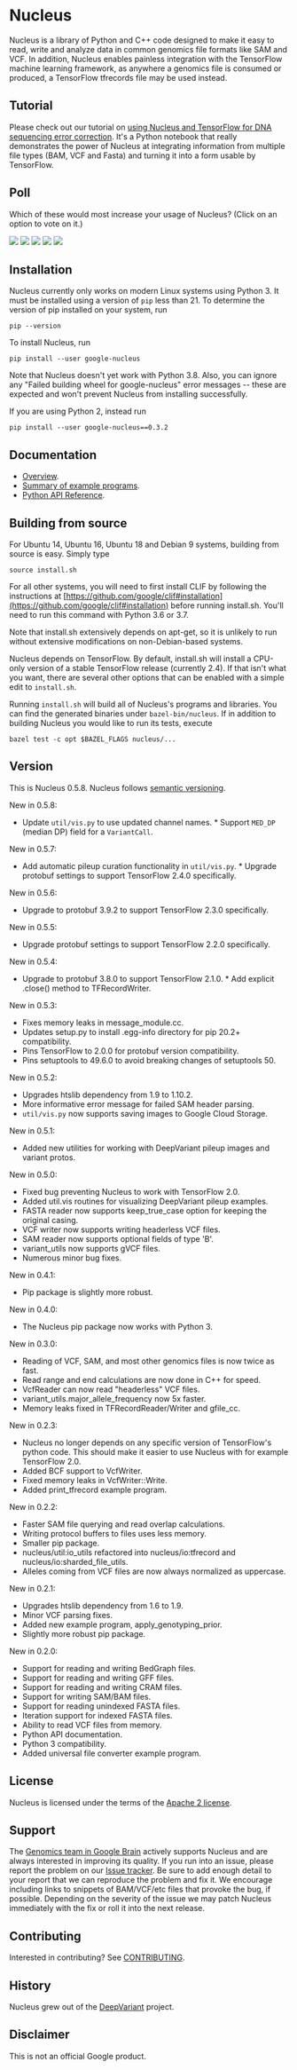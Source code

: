 # Nucleus

Nucleus is a library of Python and C++ code designed to make it easy to read,
write and analyze data in common genomics file formats like SAM and VCF. In
addition, Nucleus enables painless integration with the TensorFlow machine
learning framework, as anywhere a genomics file is consumed or produced, a
TensorFlow tfrecords file may be used instead.

## Tutorial

Please check out our tutorial on
[using Nucleus and TensorFlow for DNA sequencing error correction](https://colab.research.google.com/github/google/nucleus/blob/master/nucleus/examples/dna_sequencing_error_correction.ipynb).
It's a Python notebook that really demonstrates the power of Nucleus at
integrating information from multiple file types (BAM, VCF and Fasta) and
turning it into a form usable by TensorFlow.

## Poll

Which of these would most increase your usage of Nucleus? (Click on an option to
vote on it.)

[![](https://api.gh-polls.com/poll/01CQSHKQZMV3F2JZ72YYQ28Q4F/Better%20TensorFlow%20integration)](https://api.gh-polls.com/poll/01CQSHKQZMV3F2JZ72YYQ28Q4F/Better%20TensorFlow%20integration/vote)
[![](https://api.gh-polls.com/poll/01CQSHKQZMV3F2JZ72YYQ28Q4F/Spark%20integration)](https://api.gh-polls.com/poll/01CQSHKQZMV3F2JZ72YYQ28Q4F/Spark%20integration/vote)
[![](https://api.gh-polls.com/poll/01CQSHKQZMV3F2JZ72YYQ28Q4F/Beam%20integration)](https://api.gh-polls.com/poll/01CQSHKQZMV3F2JZ72YYQ28Q4F/Beam%20integration/vote)
[![](https://api.gh-polls.com/poll/01CQSHKQZMV3F2JZ72YYQ28Q4F/Improved%20documentation)](https://api.gh-polls.com/poll/01CQSHKQZMV3F2JZ72YYQ28Q4F/Improved%20documentation/vote)
[![](https://api.gh-polls.com/poll/01CQSHKQZMV3F2JZ72YYQ28Q4F/Support%20for%20more%20file%20formats)](https://api.gh-polls.com/poll/01CQSHKQZMV3F2JZ72YYQ28Q4F/Support%20for%20more%20file%20formats/vote)

## Installation

Nucleus currently only works on modern Linux systems using Python 3. It must be
installed using a version of `pip` less than 21. To determine the version of pip
installed on your system, run

```
pip --version
```

To install Nucleus, run

```shell
pip install --user google-nucleus
```

Note that Nucleus doesn't yet work with Python 3.8. Also, you can ignore any
"Failed building wheel for google-nucleus" error messages -- these are expected
and won't prevent Nucleus from installing successfully.

If you are using Python 2, instead run

```shell
pip install --user google-nucleus==0.3.2
```

## Documentation

*   [Overview](https://github.com/google/nucleus/blob/master/docs/overview.md).
*   [Summary of example programs](https://github.com/google/nucleus/blob/master/docs/examples.md).
*   [Python API Reference](https://github.com/google/nucleus/blob/master/docs/source/doc_index.md).

## Building from source

For Ubuntu 14, Ubuntu 16, Ubuntu 18 and Debian 9 systems, building from source
is easy. Simply type

```shell
source install.sh
```

For all other systems, you will need to first install CLIF by following the
instructions at
[https://github.com/google/clif#installation](https://github.com/google/clif#installation)
before running install.sh. You'll need to run this command with Python 3.6 or
3.7.

Note that install.sh extensively depends on apt-get, so it is unlikely to run
without extensive modifications on non-Debian-based systems.

Nucleus depends on TensorFlow. By default, install.sh will install a CPU-only
version of a stable TensorFlow release (currently 2.4). If that isn't what you
want, there are several other options that can be enabled with a simple edit to
`install.sh`.

Running `install.sh` will build all of Nucleus's programs and libraries. You can
find the generated binaries under `bazel-bin/nucleus`. If in addition to
building Nucleus you would like to run its tests, execute

```shell
bazel test -c opt $BAZEL_FLAGS nucleus/...
```

## Version

This is Nucleus 0.5.8. Nucleus follows
[semantic versioning](https://semver.org/).

New in 0.5.8:

*   Update `util/vis.py` to use updated channel names. * Support `MED_DP`
    (median DP) field for a `VariantCall`.

New in 0.5.7:

*   Add automatic pileup curation functionality in `util/vis.py`. * Upgrade
    protobuf settings to support TensorFlow 2.4.0 specifically.

New in 0.5.6:

*   Upgrade to protobuf 3.9.2 to support TensorFlow 2.3.0 specifically.

New in 0.5.5:

*   Upgrade protobuf settings to support TensorFlow 2.2.0 specifically.

New in 0.5.4:

*   Upgrade to protobuf 3.8.0 to support TensorFlow 2.1.0. * Add explicit
    .close() method to TFRecordWriter.

New in 0.5.3:

*   Fixes memory leaks in message_module.cc.
*   Updates setup.py to install .egg-info directory for pip 20.2+ compatibility.
*   Pins TensorFlow to 2.0.0 for protobuf version compatibility.
*   Pins setuptools to 49.6.0 to avoid breaking changes of setuptools 50.

New in 0.5.2:

*   Upgrades htslib dependency from 1.9 to 1.10.2.
*   More informative error message for failed SAM header parsing.
*   `util/vis.py` now supports saving images to Google Cloud Storage.

New in 0.5.1:

*   Added new utilities for working with DeepVariant pileup images and variant
    protos.

New in 0.5.0:

*   Fixed bug preventing Nucleus to work with TensorFlow 2.0.
*   Added util.vis routines for visualizing DeepVariant pileup examples.
*   FASTA reader now supports keep\_true\_case option for keeping the original
    casing.
*   VCF writer now supports writing headerless VCF files.
*   SAM reader now supports optional fields of type 'B'.
*   variant\_utils now supports gVCF files.
*   Numerous minor bug fixes.

New in 0.4.1:

*   Pip package is slightly more robust.

New in 0.4.0:

*   The Nucleus pip package now works with Python 3.

New in 0.3.0:

*   Reading of VCF, SAM, and most other genomics files is now twice as fast.
*   Read range and end calculations are now done in C++ for speed.
*   VcfReader can now read "headerless" VCF files.
*   variant\_utils.major\_allele\_frequency now 5x faster.
*   Memory leaks fixed in TFRecordReader/Writer and gfile\_cc.

New in 0.2.3:

*   Nucleus no longer depends on any specific version of TensorFlow's python
    code. This should make it easier to use Nucleus with for example TensorFlow
    2.0.
*   Added BCF support to VcfWriter.
*   Fixed memory leaks in VcfWriter::Write.
*   Added print\_tfrecord example program.

New in 0.2.2:

*   Faster SAM file querying and read overlap calculations.
*   Writing protocol buffers to files uses less memory.
*   Smaller pip package.
*   nucleus/util:io\_utils refactored into nucleus/io:tfrecord and
    nucleus/io:sharded\_file\_utils.
*   Alleles coming from VCF files are now always normalized as uppercase.

New in 0.2.1:

*   Upgrades htslib dependency from 1.6 to 1.9.
*   Minor VCF parsing fixes.
*   Added new example program, apply\_genotyping\_prior.
*   Slightly more robust pip package.

New in 0.2.0:

*   Support for reading and writing BedGraph files.
*   Support for reading and writing GFF files.
*   Support for reading and writing CRAM files.
*   Support for writing SAM/BAM files.
*   Support for reading unindexed FASTA files.
*   Iteration support for indexed FASTA files.
*   Ability to read VCF files from memory.
*   Python API documentation.
*   Python 3 compatibility.
*   Added universal file converter example program.

## License

Nucleus is licensed under the terms of the [Apache 2 license](LICENSE).

## Support

The
[Genomics team in Google Brain](https://research.google.com/teams/brain/genomics/)
actively supports Nucleus and are always interested in improving its quality. If
you run into an issue, please report the problem on our
[Issue tracker](https://github.com/google/nucleus/issues). Be sure to add enough
detail to your report that we can reproduce the problem and fix it. We encourage
including links to snippets of BAM/VCF/etc files that provoke the bug, if
possible. Depending on the severity of the issue we may patch Nucleus
immediately with the fix or roll it into the next release.

## Contributing

Interested in contributing? See [CONTRIBUTING](CONTRIBUTING.md).

## History

Nucleus grew out of the [DeepVariant](https://github.com/google/deepvariant)
project.

## Disclaimer

This is not an official Google product.
